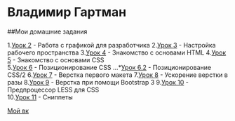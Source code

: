 # Владимир Гартман

##Мои домашние задания

1.[Урок 2](VladimirG-WEB.github.io/lesson_2/ "ДЗ 2") - Работа с графикой для разработчика
2.[Урок 3](VladimirG-WEB.github.io/lesson_3/ "ДЗ 3") - Настройка рабочего пространства
3.[Урок 4](VladimirG-WEB.github.io/lesson_4/ "ДЗ 4") - Знакомство с основами HTML
4.[Урок 5](VladimirG-WEB.github.io/lesson_5/src/ "ДЗ 5") - Знакомство с основами CSS  
5.[Урок 6](VladimirG-WEB.github.io/lesson_6/srс/ "ДЗ 6") - Позиционирование CSS 
...*[Урок 6.2](VladimirG-WEB.github.io/lesson_6.2/srс/ "ДЗ 6.2") - Позиционирование CSS/2
6.[Урок 7](VladimirG-WEB.github.io/lesson_7/ "ДЗ 7") - Верстка первого макета
7.[Урок 8](VladimirG-WEB.github.io/lesson_8/ "ДЗ 8") - Ускорение верстки в разы
8.[Урок 9](VladimirG-WEB.github.io/lesson_9/ "ДЗ 9") - Верстка при помощи Bootstrap 3
9.[Урок 10](VladimirG-WEB.github.io/lesson_10/src/ "ДЗ 10") - Предпроцессор LESS для CSS  
10.[Урок 11](VladimirG-WEB.github.io/lesson_11/ "ДЗ 11") - Сниппеты








[Мой вк](https://vk.com/vladimir_az "Ссылка на мой вк")
